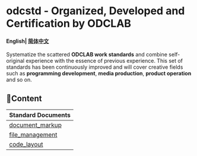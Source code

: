 # odcstd - Organized, Developed and Certification by ODCLAB

#### English| [简体中文](README_zh-cn.md) 

Systematize the scattered **ODCLAB work standards** and combine self-original experience with the essence of previous experience. This set of standards has been continuously improved and will cover creative fields such as **programming development**, **media production**,  **product operation** and so on.



## 🧭Content

| Standard Documents                                           |
| ------------------------------------------------------------ |
| [document_markup](https://github.com/ODCLAB/odcstd/blob/main/en-us/document_markup.md) |
| [file_management](https://github.com/ODCLAB/odcstd/blob/main/en-us/file_management.md) |
| [code_layout](https://github.com/ODCLAB/odcstd/blob/main/en-us/code_layout.md) |